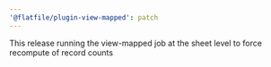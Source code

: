 ```yaml
---
'@flatfile/plugin-view-mapped': patch
---
```


This release running the view-mapped job at the sheet level to force recompute of record counts
